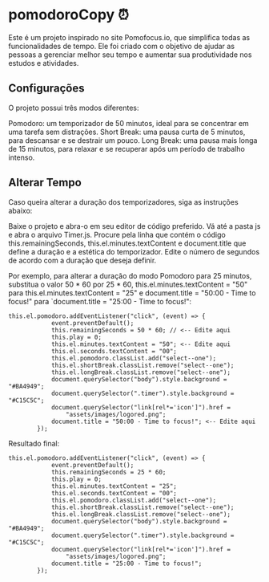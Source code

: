 # pomodoroCopy ⏰
Este é um projeto inspirado no site Pomofocus.io, que simplifica todas as funcionalidades de tempo. Ele foi criado com o objetivo de ajudar as pessoas a gerenciar melhor seu tempo e aumentar sua produtividade nos estudos e atividades.

## Configurações
O projeto possui três modos diferentes:

Pomodoro: um temporizador de 50 minutos, ideal para se concentrar em uma tarefa sem distrações.
Short Break: uma pausa curta de 5 minutos, para descansar e se destrair um pouco.
Long Break: uma pausa mais longa de 15 minutos, para relaxar e se recuperar após um período de trabalho intenso.

## Alterar Tempo
Caso queira alterar a duração dos temporizadores, siga as instruções abaixo:

Baixe o projeto e abra-o em seu editor de código preferido.
Vá até a pasta js e abra o arquivo Timer.js.
Procure pela linha que contém o código this.remainingSeconds, this.el.minutes.textContent e document.title que define a duração e a estética do temporizador.
Edite o número de segundos de acordo com a duração que deseja definir.

Por exemplo, para alterar a duração do modo Pomodoro para 25 minutos, substitua o valor 50 * 60 por 25 * 60, this.el.minutes.textContent = "50" para this.el.minutes.textContent = "25" e document.title = "50:00 - Time to focus!" para `document.title = "25:00 - Time to focus!":

```
this.el.pomodoro.addEventListener("click", (event) => {
			event.preventDefault();
			this.remainingSeconds = 50 * 60; // <-- Edite aqui 
			this.play = 0;
			this.el.minutes.textContent = "50"; <-- Edite aqui 
			this.el.seconds.textContent = "00";
			this.el.pomodoro.classList.add("select--one");
			this.el.shortBreak.classList.remove("select--one");
			this.el.longBreak.classList.remove("select--one");
			document.querySelector("body").style.background = "#BA4949";
			document.querySelector(".timer").style.background = "#C15C5C";
			document.querySelector("link[rel*='icon']").href =
				"assets/images/logored.png";
			document.title = "50:00 - Time to focus!"; <-- Edite aqui 
		});
```

Resultado final:
```
this.el.pomodoro.addEventListener("click", (event) => {
			event.preventDefault();
			this.remainingSeconds = 25 * 60; 
			this.play = 0;
			this.el.minutes.textContent = "25"; 
			this.el.seconds.textContent = "00";
			this.el.pomodoro.classList.add("select--one");
			this.el.shortBreak.classList.remove("select--one");
			this.el.longBreak.classList.remove("select--one");
			document.querySelector("body").style.background = "#BA4949";
			document.querySelector(".timer").style.background = "#C15C5C";
			document.querySelector("link[rel*='icon']").href =
				"assets/images/logored.png";
			document.title = "25:00 - Time to focus!"; 
		});
```

